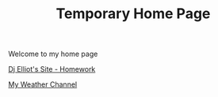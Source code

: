 <doctype html>
<html lang="en">

<head>
<meta charset='utf-8'>
<title> Home</title>
<link rel="stylesheet" type="text/css" href="../css/home-css.css" media="screen">
<meta name="viewport" content="width=device-width">
</head>

<header id="firstheader">
<h1>Temporary Home Page</h1>
</header>
<body>
<p> Welcome to my home page</p>
<p><a href="https://delliot3.github.io/homework/designprincipleassessment.html" target="_blank">Dj Elliot's Site - Homework</a></p>
<p><a href="../sandbox/html-css.html" target="_blank">My Weather Channel</a></p>
</body>
</html>
